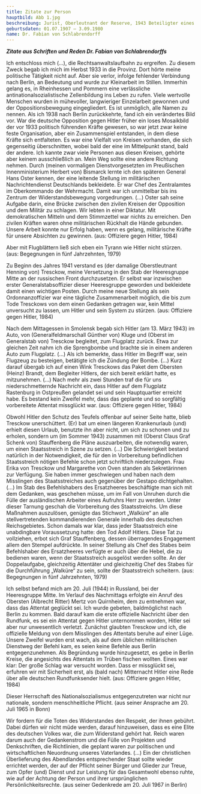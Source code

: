 ```yaml
---
title: Zitate zur Person
hauptbild: Abb 1.jpg
beschreibung: Jurist, Oberleutnant der Reserve, 1943 Beteiligter eines Attentatsversuchs auf Hitler, Netzwerker und Kurier der Verschwörer vom „20. Juli 1944“, später Rechtsanwalt und Notar sowie Richter am Bundesverfassungsgericht
geburtsdaten: 01.07.1907 – 3.09.1980
name: Dr. Fabian von Schlabrendorff
---
```


***Zitate aus Schriften und Reden Dr. Fabian von Schlabrendorffs***

Ich entschloss mich (…), die Rechtsanwaltslaufbahn zu ergreifen. Zu
diesem Zweck begab ich mich im Herbst 1933 in die Provinz. Dort hörte
meine politische Tätigkeit nicht auf. Aber sie verlor, infolge fehlender
Verbindung nach Berlin, an Bedeutung und wurde zur Kleinarbeit im
Stillen. Immerhin gelang es, in Rheinhessen und Pommern eine
verlässliche antinationalsozialistische Zellenbildung ins Leben zu
rufen. Viele wertvolle Menschen wurden in mühevoller, langwieriger
Einzelarbeit gewonnen und der Oppositionsbewegung eingegliedert. Es ist
unmöglich, alle Namen zu nennen. Als ich 1938 nach Berlin zurückkehrte,
fand ich ein verändertes Bild vor. War die deutsche Opposition gegen
Hitler früher ein loses Mosaikbild der vor 1933 politisch führenden
Kräfte gewesen, so war jetzt zwar keine feste Organisation, aber ein
Zusammenspiel entstanden, in dem diese Kräfte sich entfalteten. Es war
eine Vielfalt von Kreisen vorhanden, die sich gegenseitig überschnitten,
wobei bald der eine im Mittelpunkt stand, bald der andere. Ich kannte
zwar viele Personen aus diesen Kreisen, gehörte aber keinem
ausschließlich an. Mein Weg sollte eine andere Richtung nehmen. Durch
(meinen vormaligen Dienstvorgesetzten im Preußischen Innenministerium
Herbert von) Bismarck lernte ich den späteren General Hans Oster kennen,
der eine leitende Stellung im militärischen Nachrichtendienst
Deutschlands bekleidete. Er war Chef des Zentralamtes im Oberkommando
der Wehrmacht. Damit war ich unmittelbar bis ins Zentrum der
Widerstandsbewegung vorgedrungen. (…) Oster sah seine Aufgabe darin,
eine Brücke zwischen den zivilen Kreisen der Opposition und dem Militär
zu schlagen. Wir lebten in einer Diktatur. Mit demokratischen Mitteln
und dem Stimmzettel war nichts zu erreichen. Den zivilen Kräften waren
ohne militärischen Rückhalt die Hände gebunden. Unsere Arbeit konnte nur
Erfolg haben, wenn es gelang, militärische Kräfte für unsere Absichten
zu gewinnen. (aus: Offiziere gegen Hitler, 1984)

Aber mit Flugblättern ließ sich eben ein Tyrann wie Hitler nicht
stürzen. (aus: Begegnungen in fünf Jahrzehnten, 1979)

Zu Beginn des Jahres 1941 verstand es (der damalige Oberstleutnant
Henning von) Tresckow, meine Versetzung in den Stab der Heeresgruppe
Mitte an der russischen Front durchzusetzen. Er selbst war inzwischen
erster Generalstabsoffizier dieser Heeresgruppe geworden und bekleidete
damit einen wichtigen Posten. Durch meine neue Stellung als sein
Ordonnanzoffizier war eine tägliche Zusammenarbeit möglich, die bis zum
Tode Tresckows von dem einen Gedanken getragen war, kein Mittel
unversucht zu lassen, um Hitler und sein System zu stürzen. (aus:
Offiziere gegen Hitler, 1984)

Nach dem Mittagessen in Smolensk begab sich Hitler (am 13. März 1943) im
Auto, von (Generalfeldmarschall Günther von) Kluge und (Oberst im
Generalstab von) Tresckow begleitet, zum Flugplatz zurück. Etwa zur
gleichen Zeit nahm ich die Sprengbombe und brachte sie in einem anderen
Auto zum Flugplatz. (…) Als ich bemerkte, dass Hitler im Begriff war,
sein Flugzeug zu besteigen, betätigte ich die Zündung der Bombe. (…)
Kurz darauf übergab ich auf einen Wink Tresckows das Paket dem Obersten
(Heinz) Brandt, dem Begleiter Hitlers, der sich bereit erklärt hatte, es
mitzunehmen. (…) Nach mehr als zwei Stunden traf die für uns
niederschmetternde Nachricht ein, dass Hitler auf dem Flugplatz
Rastenburg in Ostpreußen gelandet sei und sein Hauptquartier erreicht
habe. Es bestand kein Zweifel mehr, dass das geplante und so sorgfältig
vorbereitete Attentat missglückt war. (aus: Offiziere gegen Hitler,
1984)

Obwohl Hitler den Schutz des Teufels offenbar auf seiner Seite hatte,
blieb Tresckow unerschüttert. (Er) bat um einen längeren Krankenurlaub
(und) erhielt diesen Urlaub, benutzte ihn aber nicht, um sich zu schonen
und zu erholen, sondern um (im Sommer 1943) zusammen mit (Oberst Claus
Graf Schenk von) Stauffenberg die Pläne auszuarbeiten, die notwendig
waren, um einen Staatsstreich in Szene zu setzen. (…) Die Schwierigkeit
bestand natürlich in der Notwendigkeit, die für den in Vorbereitung
befindlichen Staatsstreich nötigen Befehle schon jetzt schriftlich
niederzulegen. Frau Erika von Tresckow und Margarethe von Oven standen
als Sekretärinnen zur Verfügung. Sie haben immer geschwiegen und haben
nach dem Misslingen des Staatsstreiches auch gegenüber der Gestapo
dichtgehalten. (…) Im Stab des Befehlshabers des Ersatzheeres
beschäftigte man sich mit dem Gedanken, was geschehen müsse, um im Fall
von Unruhen durch die Fülle der ausländischen Arbeiter eines Aufruhrs
Herr zu werden. Unter dieser Tarnung geschah die Vorbereitung des
Staatsstreichs. Um diese Maßnahmen auszulösen, genügte das Stichwort
„Walküre“ an alle stellvertretenden kommandierenden Generale innerhalb
des deutschen Reichsgebietes. Schon damals war klar, dass jeder
Staatsstreich eine unabdingbare Voraussetzung hatte: den Tod Adolf
Hitlers. Diese Tat zu vollziehen, erbot sich Graf Stauffenberg, dessen
überragendes Engagement allem den Stempel aufdrückte. In seiner Stellung
als Chef des Stabes beim Befehlshaber des Ersatzheeres verfügte er auch
über die Hebel, die zu bedienen waren, wenn der Staatsstreich ausgelöst
werden sollte. An der Doppelaufgabe, gleichzeitig Attentäter und
gleichzeitig Chef des Stabes für die Durchführung „Walküre“ zu sein,
sollte der Staatsstreich scheitern. (aus: Begegnungen in fünf
Jahrzehnten, 1979)

Ich selbst befand mich am 20. Juli (1944) in Russland, bei der
Heeresgruppe Mitte. Im Verlauf des Nachmittags erfolgte ein Anruf des
Obersten (Albrecht Ritter) Mertz von Quirnheim, dem zu entnehmen war,
dass das Attentat geglückt sei. Ich wurde gebeten, baldmöglichst nach
Berlin zu kommen. Bald darauf kam die erste offizielle Nachricht über
den Rundfunk, es sei ein Attentat gegen Hitler unternommen worden,
Hitler sei aber nur unwesentlich verletzt. Zunächst glaubten Tresckow
und ich, die offizielle Meldung von dem Misslingen des Attentats beruhe
auf einer Lüge. Unsere Zweifel wurden erst wach, als auf dem üblichen
militärischen Dienstweg der Befehl kam, es seien keine Befehle aus
Berlin entgegenzunehmen. Als Begründung wurde hinzugesetzt, es gebe in
Berlin Kreise, die angesichts des Attentats im Trüben fischen wollten.
Eines war klar: Der große Schlag war versucht worden. Dass er missglückt
sei, erfuhren wir mit Sicherheit erst, als (bald nach) Mitternacht
Hitler eine Rede über alle deutschen Rundfunksender hielt. (aus:
Offiziere gegen Hitler, 1984)

Dieser Herrschaft des Nationalsozialismus entgegenzutreten war nicht nur
nationale, sondern menschheitliche Pflicht. (aus seiner Ansprache am 20.
Juli 1965 in Bonn)

Wir fordern für die Toten des Widerstandes den Respekt, der ihnen
gebührt. Dabei dürfen wir nicht müde werden, darauf hinzuweisen, dass es
eine Elite des deutschen Volkes war, die zum Widerstand gehört hat.
Reich waren darum auch der Gedankenstrom und die Fülle von Projekten und
Denkschriften, die Richtlinien, die geplant waren zur politischen und
wirtschaftlichen Neuordnung unseres Vaterlandes. (…) Ein der
christlichen Überlieferung des Abendlandes entsprechender Staat sollte
wieder errichtet werden, der auf der Pflicht seiner Bürger und Glieder
zur Treue, zum Opfer (und) Dienst und zur Leistung für das Gesamtwohl
ebenso ruhte, wie auf der Achtung der Person und ihrer ursprünglichen
Persönlichkeitsrechte. (aus seiner Gedenkrede am 20. Juli 1967 in
Berlin)
